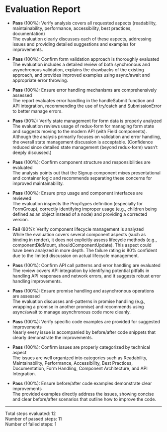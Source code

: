 # Evaluation Report

- **Pass** (100%): Verify analysis covers all requested aspects (readability, maintainability, performance, accessibility, best practices, documentation)  
  The evaluation clearly discusses each of these aspects, addressing issues and providing detailed suggestions and examples for improvements.

- **Pass** (100%): Confirm form validation approach is thoroughly evaluated  
  The evaluation includes a detailed review of both synchronous and asynchronous validation, explains the drawbacks of the existing approach, and provides improved examples using async/await and appropriate error throwing.

- **Pass** (100%): Ensure error handling mechanisms are comprehensively assessed  
  The report evaluates error handling in the handleSubmit function and API integration, recommending the use of try/catch and SubmissionError to better manage errors.

- **Pass** (90%): Verify state management for form data is properly analyzed  
  The evaluation reviews usage of redux-form for managing form state and suggests moving to the modern API (with Field components). Although the analysis primarily focuses on validation and error handling, the overall state management discussion is acceptable. (Confidence reduced since detailed state management (beyond redux-form) wasn’t deeply discussed.)

- **Pass** (100%): Confirm component structure and responsibilities are evaluated  
  The analysis points out that the Signup component mixes presentational and container logic and recommends separating these concerns for improved maintainability.

- **Pass** (100%): Ensure prop usage and component interfaces are reviewed  
  The evaluation inspects the PropTypes definition (especially for FormGroup), correctly identifying improper usage (e.g., children being defined as an object instead of a node) and providing a corrected version.

- **Fail** (80%): Verify component lifecycle management is analyzed  
  While the evaluation covers several component aspects (such as binding in render), it does not explicitly assess lifecycle methods (e.g., componentDidMount, shouldComponentUpdate). This aspect could have been analyzed in more depth. The failure rating is 80% confident due to the limited discussion on actual lifecycle management.

- **Pass** (100%): Confirm API call patterns and error handling are evaluated  
  The review covers API integration by identifying potential pitfalls in handling API responses and network errors, and it suggests robust error handling improvements.

- **Pass** (100%): Ensure promise handling and asynchronous operations are assessed  
  The evaluation discusses anti-patterns in promise handling (e.g., wrapping a promise in another promise) and recommends using async/await to manage asynchronous code more cleanly.

- **Pass** (100%): Verify specific code examples are provided for suggested improvements  
  Nearly every issue is accompanied by before/after code snippets that clearly demonstrate the improvements.

- **Pass** (100%): Confirm issues are properly categorized by technical aspect  
  The issues are well organized into categories such as Readability, Maintainability, Performance, Accessibility, Best Practices, Documentation, Form Handling, Component Architecture, and API Integration.

- **Pass** (100%): Ensure before/after code examples demonstrate clear improvements  
  The provided examples directly address the issues, showing concise and clear before/after scenarios that outline how to improve the code.

---

Total steps evaluated: 12  
Number of passed steps: 11  
Number of failed steps: 1